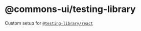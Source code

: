 # @commons-ui/testing-library

Custom setup for [`@testing-library/react`](https://testing-library.com/docs/react-testing-library/setup)

